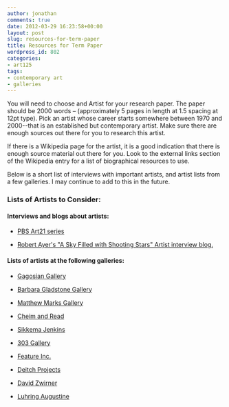 ```yaml
---
author: jonathan
comments: true
date: 2012-03-29 16:23:58+00:00
layout: post
slug: resources-for-term-paper
title: Resources for Term Paper
wordpress_id: 802
categories:
- art125
tags:
- contemporary art
- galleries
---
```


You will need to choose and Artist for your research paper. The paper should be 2000 words – (approximately 5 pages in length at 1.5 spacing at 12pt type). Pick an artist whose career starts somewhere between 1970 and 2000--that is an established but contemporary artist. Make sure there are enough sources out there for you to research this artist.<!-- more -->





If there is a Wikipedia page for the artist, it is a good indication that there is enough source material out there for you. Look to the external links section of the Wikipedia entry for a list of biographical resources to use.





Below is a short list of interviews with important artists, and artist lists from a few galleries. I may continue to add to this in the future.





### Lists of Artists to Consider:





#### Interviews and blogs about artists:







  * [PBS Art21 series](http://www.pbs.org/art21/artists/index.html)


  * [Robert Ayer's "A Sky Filled with Shooting Stars" Artist interview blog.](http://www.askyfilledwithshootingstars.com/wordpress/)





#### Lists of artists at the following galleries:







  * [Gagosian Gallery](http://www.gladstonegallery.com/artists.asp)


  * [Barbara Gladstone Gallery](http://www.gladstonegallery.com/)


  * [Matthew Marks Gallery](http://www.matthewmarks.com/artists/)


  * [Cheim and Read](http://www.cheimread.com/artists/)


  * [Sikkema Jenkins](http://www.sikkemajenkinsco.com/artists.html)


  * [303 Gallery](http://www.303gallery.com/artists/)


  * [Feature Inc.](http://www.featureinc.com/artists2.html)


  * [Deitch Projects](http://www.deitch.com/artists/index.php)


  * [David Zwirner](http://www.davidzwirner.com/artists)


  * [Luhring Augustine](http://www.luhringaugustine.com/artists/)



